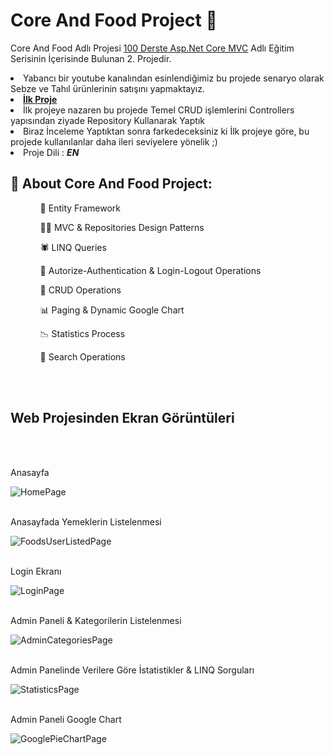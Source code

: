 # Core And Food Project 🍕

Core And Food Adlı Projesi <a href="https://www.youtube.com/playlist?list=PLKnjBHu2xXNOld1njNVQ5fk0e12oqiWc8">100 Derste Asp.Net Core MVC</a> Adlı Eğitim Serisinin
İçerisinde Bulunan 2. Projedir. 
<li>Yabancı bir youtube kanalından esinlendiğimiz bu projede senaryo olarak Sebze ve Tahıl ürünlerinin satışını yapmaktayız.</li>
<li><strong><a href="https://github.com/sam1Koca/ProjeCore">İlk Proje</a></strong></li>
<li>İlk projeye nazaren bu projede Temel CRUD işlemlerini Controllers yapısından ziyade Repository Kullanarak Yaptık</li>
<li>Biraz İnceleme Yaptıktan sonra farkedeceksiniz ki İlk projeye göre, bu projede kullanılanlar daha ileri seviyelere yönelik ;) </li>
<li>Proje Dili : <strong><i>EN</i></strong>
</li>

<article>
<h2>🧵 About Core And Food Project:</h2>
  <ul>
  <ol>👀 Entity Framework</ol>
  <ol>🤜🏽 MVC & Repositories Design Patterns</ol>
  <ol>🕷  LINQ Queries</ol>
  <ol>🔐 Autorize-Authentication & Login-Logout Operations</ol>
  <ol>🚀 CRUD Operations</ol>
  <ol>📊 Paging & Dynamic Google Chart</ol>
  <ol>📉 Statistics Process</ol>
  <ol>🔎 Search Operations</ol>
  </ul>
</article>


<br/><br/>
<h2>Web Projesinden Ekran Görüntüleri</h2><br/><br/><p>Anasayfa</p>

![HomePage](https://user-images.githubusercontent.com/77436633/177219488-acbe2087-0291-4bac-b91b-97943ea1f90a.PNG)
<br/><br/><p>Anasayfada Yemeklerin Listelenmesi</p>
![FoodsUserListedPage](https://user-images.githubusercontent.com/77436633/177219576-380968f0-d2f6-448f-8f42-c1a14099497e.PNG)
<br/><br/><p>Login Ekranı</p>
![LoginPage](https://user-images.githubusercontent.com/77436633/177219602-3b24fcf4-9027-436a-b122-fea4b00619a6.PNG)
<br/><br/><p>Admin Paneli & Kategorilerin Listelenmesi</p>
![AdminCategoriesPage](https://user-images.githubusercontent.com/77436633/177219616-32073436-47c9-4844-9008-ab5a3af16c50.PNG)
<br/><br/><p>Admin Panelinde Verilere Göre İstatistikler & LINQ Sorguları</p>
![StatisticsPage](https://user-images.githubusercontent.com/77436633/177219623-bd051956-194c-4981-bd0b-abe10b75c502.PNG)
<br/><br/><p>Admin Paneli Google Chart</p>
![GooglePieChartPage](https://user-images.githubusercontent.com/77436633/177219630-cd476360-055a-4aa6-9320-5bdb4bd7341d.PNG)


